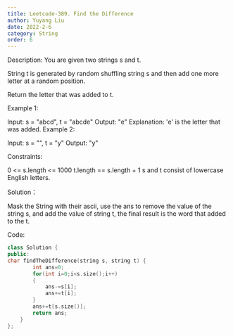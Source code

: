 ```yaml
---
title: Leetcode-389. Find the Difference
author: Yuyang Liu
date: 2022-2-6
category: String
order: 6
---
```

Description:
You are given two strings s and t.

String t is generated by random shuffling string s and then add one more letter at a random position.

Return the letter that was added to t.

 

Example 1:

Input: s = "abcd", t = "abcde"
Output: "e"
Explanation: 'e' is the letter that was added.
Example 2:

Input: s = "", t = "y"
Output: "y"
 

Constraints:

0 <= s.length <= 1000
t.length == s.length + 1
s and t consist of lowercase English letters.

Solution：

Mask the String with their ascii, use the ans to remove the value of the string s, and add the value of string t, the final result is the word that added to the t.


Code: 

``` c++
class Solution {
public:
char findTheDifference(string s, string t) {
        int ans=0;
        for(int i=0;i<s.size();i++)
        {
            ans-=s[i];
            ans+=t[i];
        }
        ans+=t[s.size()];  
        return ans;
    }
};

```